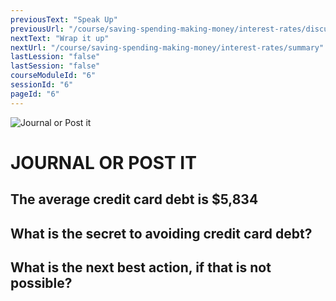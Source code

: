 ```yaml
---
previousText: "Speak Up"
previousUrl: "/course/saving-spending-making-money/interest-rates/discussion"
nextText: "Wrap it up"
nextUrl: "/course/saving-spending-making-money/interest-rates/summary"
lastLession: "false"
lastSession: "false"
courseModuleId: "6"
sessionId: "6"
pageId: "6"
---
```



![Journal or Post it](/assets/img/journal-it.png)
# JOURNAL OR POST IT
## The average credit card debt is  $5,834 

## What is the secret to avoiding credit card debt?
<sparkle-feed-post assignment-name="What is the secret to avoiding credit card debt?" ></sparkle-feed-post>

## What is the next best action, if that is not possible?
<sparkle-feed-post assignment-name="What is the next best action, if that is not possible?" ></sparkle-feed-post>
